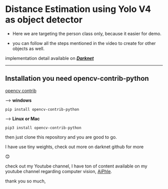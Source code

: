 # Distance Estimation using Yolo V4 as object detector

- Here we are targeting the person class only, because it easier for demo.

- you can follow all the steps mentioned in the video to create for other objects as well.

implementation detail available on [_**Darknet**_](https://github.com/pjreddie/darknet)

---

## Installation you need opencv-contrib-python

[opencv contrib](https://pypi.org/project/opencv-contrib-python/)

--> **windows**

`pip install opencv-contrib-python`

--> **Linux or Mac**

`pip3 install opencv-contrib-python`

then just clone this repository and you are good to go.

I have use tiny weights, check out more on darknet github for more

😊

check out my Youtube channel, I have ton of content available on my youtube channel regarding computer vision, [AiPhle](https://youtube.come/c/aiphle).

thank you so much,
